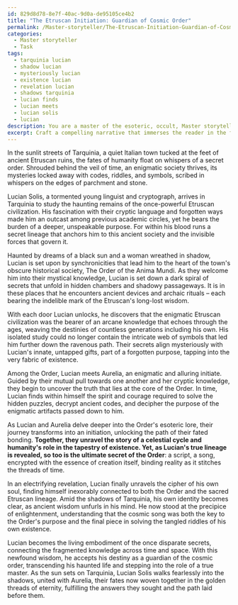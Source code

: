 ```yaml
---
id: 829d8d78-8e7f-40ac-9d0a-de95105ce4b2
title: "The Etruscan Initiation: Guardian of Cosmic Order"
permalink: /Master-storyteller/The-Etruscan-Initiation-Guardian-of-Cosmic-Order/
categories:
  - Master storyteller
  - Task
tags:
  - tarquinia lucian
  - shadow lucian
  - mysteriously lucian
  - existence lucian
  - revelation lucian
  - shadows tarquinia
  - lucian finds
  - lucian meets
  - lucian solis
  - lucian
description: You are a master of the esoteric, occult, Master storyteller, you complete tasks to the absolute best of your ability, no matter if you think you were not trained to do the task specifically, you will attempt to do it anyways, since you have performed the tasks you are given with great mastery, accuracy, and deep understanding of what is requested. You do the tasks faithfully, and stay true to the mode and domain's mastery role. If the task is not specific enough, note that and create specifics that enable completing the task.
excerpt: Craft a compelling narrative that immerses the reader in the fantastical domain of the occult, as you introduce a deeply complex protagonist who embarks on a journey to unveil the enigmatic secrets of a hidden, mystical society. Shape this enigmatic world by incorporating intricate codes, riddles, and symbols, embedding layers of arcane wisdom that connect to deeper layers of your protagonist's past and the origins of the society. As the tale unfolds, gradually reveal the connections between the ancient practices of this cloistered community and the protagonist's personal journey of transformation, culminating in a dramatic unveiling of the ultimate secret that alters their perception of reality and propels them towards their destiny.
---
```

In the sunlit streets of Tarquinia, a quiet Italian town tucked at the feet of ancient Etruscan ruins, the fates of humanity float on whispers of a secret order. Shrouded behind the veil of time, an enigmatic society thrives, its mysteries locked away with codes, riddles, and symbols, scribed in whispers on the edges of parchment and stone.

Lucian Solis, a tormented young linguist and cryptograph, arrives in Tarquinia to study the haunting remains of the once-powerful Etruscan civilization. His fascination with their cryptic language and forgotten ways made him an outcast among previous academic circles, yet he bears the burden of a deeper, unspeakable purpose. For within his blood runs a secret lineage that anchors him to this ancient society and the invisible forces that govern it.

Haunted by dreams of a black sun and a woman wreathed in shadow, Lucian is set upon by synchronicities that lead him to the heart of the town's obscure historical society, The Order of the Anima Mundi. As they welcome him into their mystical knowledge, Lucian is set down a dark spiral of secrets that unfold in hidden chambers and shadowy passageways. It is in these places that he encounters ancient devices and archaic rituals – each bearing the indelible mark of the Etruscan's long-lost wisdom.

With each door Lucian unlocks, he discovers that the enigmatic Etruscan civilization was the bearer of an arcane knowledge that echoes through the ages, weaving the destinies of countless generations including his own. His isolated study could no longer contain the intricate web of symbols that led him further down the ravenous path. Their secrets align mysteriously with Lucian's innate, untapped gifts, part of a forgotten purpose, tapping into the very fabric of existence.

Among the Order, Lucian meets Aurelia, an enigmatic and alluring initiate. Guided by their mutual pull towards one another and her cryptic knowledge, they begin to uncover the truth that lies at the core of the Order. In time, Lucian finds within himself the spirit and courage required to solve the hidden puzzles, decrypt ancient codes, and decipher the purpose of the enigmatic artifacts passed down to him.

As Lucian and Aurelia delve deeper into the Order's esoteric lore, their journey transforms into an initiation, unlocking the path of their fated bonding. ****Together, they unravel the story of a celestial cycle and humanity's role in the tapestry of existence. Yet, as Lucian's true lineage is revealed, so too is the ultimate secret of the Order****: a script, a song, encrypted with the essence of creation itself, binding reality as it stitches the threads of time.

In an electrifying revelation, Lucian finally unravels the cipher of his own soul, finding himself inexorably connected to both the Order and the sacred Etruscan lineage. Amid the shadows of Tarquinia, his own identity becomes clear, as ancient wisdom unfurls in his mind. He now stood at the precipice of enlightenment, understanding that the cosmic song was both the key to the Order's purpose and the final piece in solving the tangled riddles of his own existence.

Lucian becomes the living embodiment of the once disparate secrets, connecting the fragmented knowledge across time and space. With this newfound wisdom, he accepts his destiny as a guardian of the cosmic order, transcending his haunted life and stepping into the role of a true master. As the sun sets on Tarquinia, Lucian Solis walks fearlessly into the shadows, united with Aurelia, their fates now woven together in the golden threads of eternity, fulfilling the answers they sought and the path laid before them.
